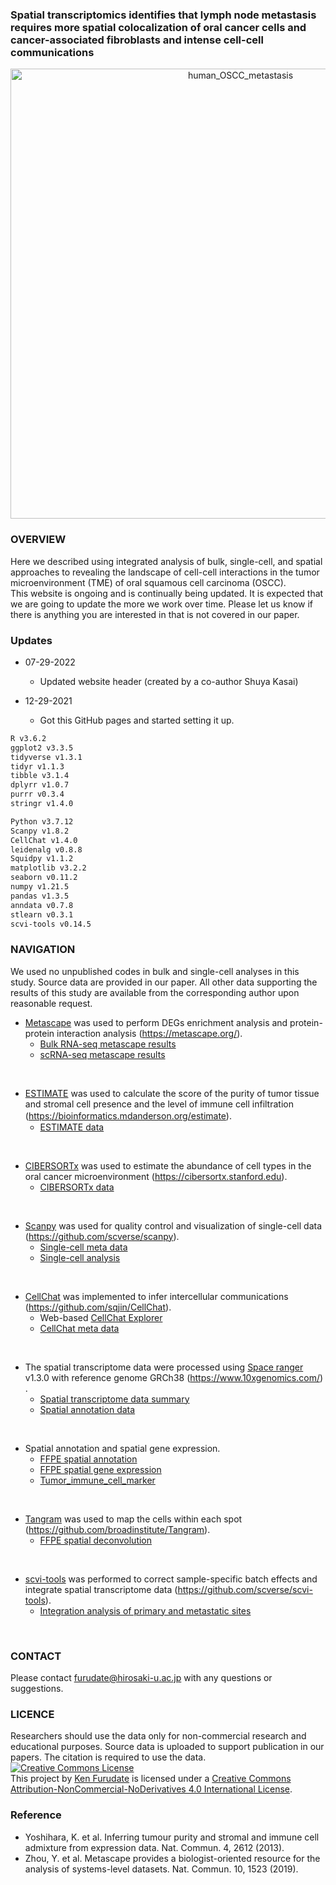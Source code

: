### Spatial transcriptomics identifies that lymph node metastasis requires more spatial colocalization of oral cancer cells and cancer-associated fibroblasts and intense cell-cell communications
<p align="center">
<img width="720" alt="human_OSCC_metastasis" src="https://user-images.githubusercontent.com/96807849/181699083-a9548c03-8139-4ad6-8c81-788d037f9e85.png">
</p>



### OVERVIEW
Here we described using integrated analysis of bulk, single-cell, and spatial approaches to revealing the landscape of cell-cell interactions in the tumor microenvironment (TME) of oral squamous cell carcinoma (OSCC).  
This website is ongoing and is continually being updated. It is expected that we are going to update the more we work over time. Please let us know if there is anything you are interested in that is not covered in our paper.

### Updates
- 07-29-2022
  - Updated website header (created by a co-author Shuya Kasai)   

- 12-29-2021
  - Got this GitHub pages and started setting it up.


```markdown
R v3.6.2
ggplot2 v3.3.5
tidyverse v1.3.1
tidyr v1.1.3
tibble v3.1.4
dplyrr v1.0.7
purrr v0.3.4
stringr v1.4.0

Python v3.7.12
Scanpy v1.8.2
CellChat v1.4.0
leidenalg v0.8.8
Squidpy v1.1.2
matplotlib v3.2.2
seaborn v0.11.2
numpy v1.21.5
pandas v1.3.5
anndata v0.7.8
stlearn v0.3.1
scvi-tools v0.14.5
```

### NAVIGATION
We used no unpublished codes in bulk and single-cell analyses in this study. Source data are provided in our paper. All other data supporting the results of this study are available from the corresponding author upon reasonable request.

- [Metascape](https://metascape.org/) was used to perform DEGs enrichment analysis and protein-protein interaction analysis (https://metascape.org/).
  - [Bulk RNA-seq metascape results](/data/bulk_RNAseq_metascape/AnalysisReport.html)
  - [scRNA-seq metascape results](/data/scRNAseq_metascape/AnalysisReport.html)    
<br>  

- [ESTIMATE](https://bioinformatics.mdanderson.org/estimate) was used to calculate the score of the purity of tumor tissue and stromal cell presence and the level of immune cell infiltration (https://bioinformatics.mdanderson.org/estimate).　　
  - [ESTIMATE data](/data/estimate/estimate.htm)  
<br>  
  
- [CIBERSORTx](https://cibersortx.stanford.edu) was used to estimate the abundance of cell types in the oral cancer microenvironment (https://cibersortx.stanford.edu). 
  - [CIBERSORTx data](/data/cibersortx/Cibersortx.htm)  
<br>  

- [Scanpy](https://github.com/scverse/scanpy) was used for quality control and visualization of single-cell data (https://github.com/scverse/scanpy). 
  - [Single-cell meta data](/data/scanpy/oscc_scRNA-seq_meta_data.htm)  
  - [Single-cell analysis](/data/scanpy/Scanpy_data_processing_oscc.html)  
<br>  

- [CellChat](https://github.com/sqjin/CellChat) was implemented to infer intercellular communications (https://github.com/sqjin/CellChat). 
  - Web-based [CellChat Explorer](http://www.cellchat.org/)
  - [CellChat meta data](data/cellchat/cellchat_meta.data.htm)  
<br>  

- The spatial transcriptome data were processed using [Space ranger](https://support.10xgenomics.com/spatial-gene-expression/software/pipelines/latest/what-is-space-ranger) v1.3.0 with reference genome GRCh38 (https://www.10xgenomics.com/) .
    - [Spatial transcriptome data summary](summary.md)
    - [Spatial annotation data](spatial_annotation.md)  
<br>  

- Spatial annotation and spatial gene expression.
    - [FFPE spatial annotation](/data/ipynbs/FFPE_spatial_analysis.html)  
    - [FFPE spatial gene expression](/data/ipynbs/Spatial_gene_expression.html)    
    - [Tumor_immune_cell_marker](spatial_tumor_immune_markers.md)    
<br>  

- [Tangram](https://github.com/broadinstitute/Tangram) was used to map the cells within each spot (https://github.com/broadinstitute/Tangram).  
    - [FFPE spatial deconvolution](spatial_decovolution.md)  
<br>  

- [scvi-tools](https://github.com/scverse/scvi-tools) was performed to correct sample-specific batch effects and integrate spatial transcriptome data (https://github.com/scverse/scvi-tools).
    - [Integration analysis of primary and metastatic sites](/data/ipynbs/Integration_analysis_of_pri_met.html)  
<br>  

### CONTACT
Please contact <furudate@hirosaki-u.ac.jp> with any questions or suggestions.
<br>  

### LICENCE
Researchers should use the data only for non-commercial research and educational purposes. Source data is uploaded to support publication in our papers. The citation is required to use the data.
<br>
<a rel="license" href="http://creativecommons.org/licenses/by-nc-nd/4.0/"><img alt="Creative Commons License" style="border-width:0" src="https://i.creativecommons.org/l/by-nc-nd/4.0/88x31.png" /></a><br />This project by <a xmlns:cc="http://creativecommons.org/ns#" href="https://kenflab.github.io/oscc_metastasis/" property="cc:attributionName" rel="cc:attributionURL">Ken Furudate</a> is licensed under a <a rel="license" href="http://creativecommons.org/licenses/by-nc-nd/4.0/">Creative Commons Attribution-NonCommercial-NoDerivatives 4.0 International License</a>.
<br>

### Reference
- Yoshihara, K. et al. Inferring tumour purity and stromal and immune cell admixture from expression data. Nat. Commun. 4, 2612 (2013).
- Zhou, Y. et al. Metascape provides a biologist-oriented resource for the analysis of systems-level datasets. Nat. Commun. 10, 1523 (2019).
